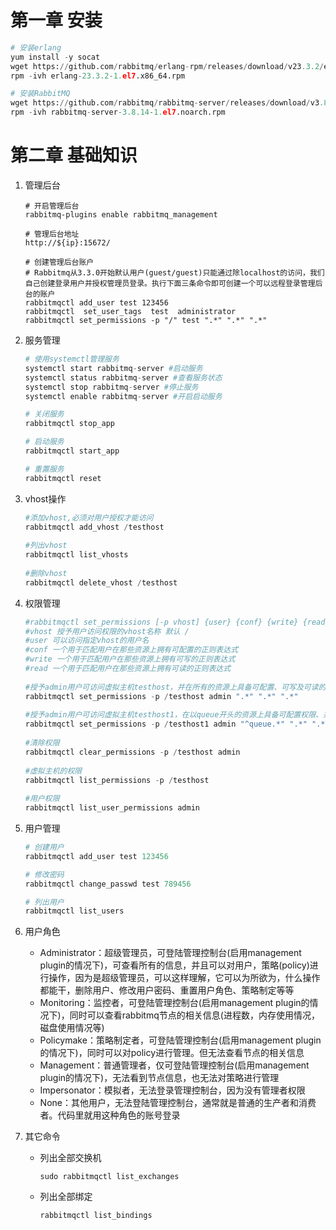 # 第一章 安装

```python
# 安装erlang
yum install -y socat
wget https://github.com/rabbitmq/erlang-rpm/releases/download/v23.3.2/erlang-23.3.2-1.el7.x86_64.rpm
rpm -ivh erlang-23.3.2-1.el7.x86_64.rpm

# 安装RabbitMQ
wget https://github.com/rabbitmq/rabbitmq-server/releases/download/v3.8.14/rabbitmq-server-3.8.14-1.el7.noarch.rpm
rpm -ivh rabbitmq-server-3.8.14-1.el7.noarch.rpm
```





# 第二章 基础知识

1. 管理后台

   ```shell
   # 开启管理后台
   rabbitmq-plugins enable rabbitmq_management
   
   # 管理后台地址
   http://${ip}:15672/
   
   # 创建管理后台账户
   # Rabbitmq从3.3.0开始默认用户(guest/guest)只能通过除localhost的访问，我们自己创建登录用户并授权管理员登录。执行下面三条命令即可创建一个可以远程登录管理后台的账户
   rabbitmqctl add_user test 123456
   rabbitmqctl  set_user_tags  test  administrator
   rabbitmqctl set_permissions -p "/" test ".*" ".*" ".*"
   ```

2. 服务管理

   ```python
   # 使用systemctl管理服务
   systemctl start rabbitmq-server #启动服务
   systemctl status rabbitmq-server #查看服务状态
   systemctl stop rabbitmq-server #停止服务
   systemctl enable rabbitmq-server #开启启动服务
   
   # 关闭服务
   rabbitmqctl stop_app
   
   # 启动服务
   rabbitmqctl start_app
   
   # 重置服务
   rabbitmqctl reset
   ```

3. vhost操作

   ```python
   #添加vhost,必须对用户授权才能访问
   rabbitmqctl add_vhost /testhost
    
   #列出vhost
   rabbitmqctl list_vhosts
    
   #删除vhost
   rabbitmqctl delete_vhost /testhost
   ```

4. 权限管理

   ```python
   #rabbitmqctl set_permissions [-p vhost] {user} {conf} {write} {read}
   #vhost 授予用户访问权限的vhost名称 默认 /
   #user 可以访问指定vhost的用户名
   #conf 一个用于匹配用户在那些资源上拥有可配置的正则表达式
   #write 一个用于匹配用户在那些资源上拥有可写的正则表达式
   #read 一个用于匹配用户在那些资源上拥有可读的正则表达式
    
   #授予admin用户可访问虚拟主机testhost，并在所有的资源上具备可配置、可写及可读的权限
   rabbitmqctl set_permissions -p /testhost admin ".*" ".*" ".*"
    
   #授予admin用户可访问虚拟主机testhost1，在以queue开头的资源上具备可配置权限、并在所有的资源上可写及可读的权限
   rabbitmqctl set_permissions -p /testhost1 admin "^queue.*" ".*" ".*"
    
   #清除权限
   rabbitmqctl clear_permissions -p /testhost admin
    
   #虚拟主机的权限
   rabbitmqctl list_permissions -p /testhost
    
   #用户权限
   rabbitmqctl list_user_permissions admin
   ```

5. 用户管理

   ```python
   # 创建用户
   rabbitmqctl add_user test 123456
   
   # 修改密码
   rabbitmqctl change_passwd test 789456
   
   # 列出用户
   rabbitmqctl list_users
   ```

6. 用户角色

   + Administrator：超级管理员，可登陆管理控制台(启用management plugin的情况下)，可查看所有的信息，并且可以对用户，策略(policy)进行操作，因为是超级管理员，可以这样理解，它可以为所欲为，什么操作都能干，删除用户、修改用户密码、重置用户角色、策略制定等等
   + Monitoring：监控者，可登陆管理控制台(启用management plugin的情况下)，同时可以查看rabbitmq节点的相关信息(进程数，内存使用情况，磁盘使用情况等)
   + Policymake：策略制定者，可登陆管理控制台(启用management plugin的情况下)，同时可以对policy进行管理。但无法查看节点的相关信息
   + Management：普通管理者，仅可登陆管理控制台(启用management plugin的情况下)，无法看到节点信息，也无法对策略进行管理
   + Impersonator：模拟者，无法登录管理控制台，因为没有管理者权限
   + None：其他用户，无法登陆管理控制台，通常就是普通的生产者和消费者。代码里就用这种角色的账号登录

7. 其它命令

   + 列出全部交换机

     ```shell
     sudo rabbitmqctl list_exchanges
     ```

   + 列出全部绑定

     ```shell
     rabbitmqctl list_bindings
     ```






